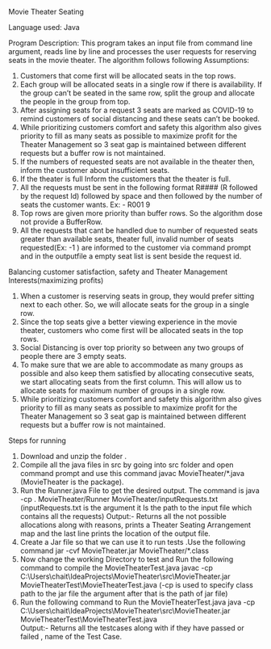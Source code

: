 Movie Theater Seating

Language used: Java


Program Description:
This program takes an input file from command line argument, reads line by line and processes the user requests for reserving seats in the movie theater.
The algorithm follows following Assumptions:
1.	Customers that come first will be allocated seats in the top rows.
2.	Each group will be allocated seats in a single row if there is availability. If the group can’t be seated in the same row, split the group and allocate the people in the group from top.
3.	After assigning seats for a request 3 seats are marked as COVID-19 to remind customers of social distancing and these seats can’t be booked.
4.	While prioritizing customers comfort and safety this algorithm also gives priority to fill as many seats as possible to maximize profit for the Theater Management so 3 seat gap is maintained between different requests but a buffer row is not maintained.
5.	If the numbers of requested seats are not available in the theater then, inform the customer about insufficient seats.
6.	If the theater is full Inform the customers that the theater is full.
7.	All the requests must be sent in the following format R#### (R followed by the request Id) followed by space and then followed by the number of seats the customer wants. Ex: - R001 9
8.	Top rows are given more priority than buffer rows. So the algorithm dose not provide a BufferRow.
9.	All the requests that cant be handled due to number of requested seats greater than available seats, theater full, invalid number of seats requested(Ex:  -1 ) are informed to the customer via command prompt and in the outputfile a empty seat list is sent beside the request id.

Balancing customer satisfaction, safety and Theater Management Interests(maximizing profits)
1.	When a customer is reserving seats in group, they would prefer sitting next to each other. So, we will allocate seats for the group in a single row.
2.	Since the top seats give a better viewing experience in the movie theater, customers who come first will be allocated seats in the top rows.
3.	Social Distancing is over top priority so between any two groups of people there are 3 empty seats.
4.	To make sure that we are able to accommodate as many groups as possible and also keep them satisfied by allocating consecutive seats, we start allocating seats from the first column. This will allow us to allocate seats for maximum number of groups in a single row.
5.	While prioritizing customers comfort and safety this algorithm also gives priority to fill as many seats as possible to maximize profit for the Theater Management so 3 seat gap is maintained between different requests but a buffer row is not maintained.

Steps for running
1.	Download and unzip the folder .
2.	Compile all the java files in src by going into src folder and open command prompt and use this command javac MovieTheater/*.java (MovieTheater is the package).
3.	Run the Runner.java File to get the desired output. The command is
java -cp . MovieTheater/Runner MovieTheater/inputRequests.txt
(inputRequests.txt is the argument it Is the path to the input file which contains all the requests)
Output:- Returns all the not possible allocations along with reasons, prints a Theater Seating Arrangement map and the last line prints the location of the output file.
4.	Create a Jar file so that we can use it to run tests .Use the following command
 jar -cvf MovieTheater.jar MovieTheater/*.class
5.	Now change the working Directory to test and Run the following command to compile the MovieTheaterTest.java 
 javac -cp C:\Users\chait\IdeaProjects\MovieTheater\src\MovieTheater.jar MovieTheaterTest\MovieTheaterTest.java	
(-cp is used to specify class path to the  jar file the argument after that is the path of jar file)
6.	Run the following command to Run the MovieTheaterTest.java 
 java -cp C:\Users\chait\IdeaProjects\MovieTheater\src\MovieTheater.jar MovieTheaterTest\MovieTheaterTest.java	
Output:- Returns all the testcases along with if they have passed or failed , name of the Test Case.
